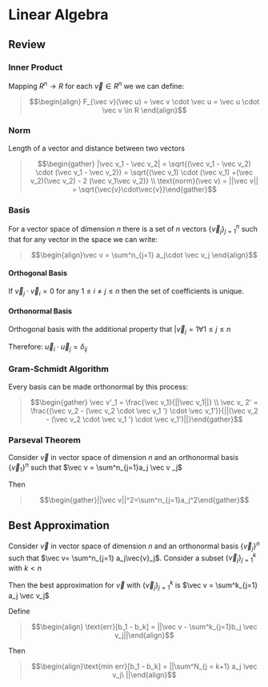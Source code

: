 # Linear Algebra
## Review
### Inner Product 
Mapping $R^n \rightarrow R$ for each $\vec v \in R^n$ we  we can define: 

>$$\begin{align} F_{\vec v}(\vec u) = \vec v \cdot \vec u = \vec u \cdot \vec v \in R \end{align}$$

### Norm
Length of a vector and distance between two vectors

>$$\begin{gather} |\vec v_1 - \vec v_2| = \sqrt{(\vec v_1 - \vec v_2) \cdot (\vec v_1 - \vec v_2)} = \sqrt{(\vec v_1) \cdot (\vec v_1) +(\vec v_2)(\vec v_2) - 2 (\vec v_1\vec v_2)} \\ \text{norm}(\vec v) = ||\vec v|| = \sqrt{\vec{v}\cdot\vec{v}}\end{gather}$$

### Basis
For a vector space of dimension $n$ there is a set of $n$ vectors $\{\vec v_j\}^n_{j=1}$ such that for any vector in the space we can write:

>$$\begin{align}\vec v = \sum^n_{j=1} a_j\cdot \vec v_j \end{align}$$

#### Orthogonal Basis 

If $\vec{v}_j \cdot \vec{v}_i = 0$ for any $1 \leq i \neq j \leq n$  then the set of coefficients is unique.

#### Orthonormal Basis
Orthogonal basis with the additional property that $|\vec{v}_j =1 \forall 1 \leq j \leq n$ 

Therefore: $\vec u_i \cdot \vec u_j = \delta_{ij}$

### Gram-Schmidt Algorithm 
Every basis can be made orthonormal by this process:

>$$\begin{gather} \vec v'_1 = \frac{\vec v_1}{||\vec v_1||} \\ \vec v_ 2' = \frac{(\vec v_2 - (\vec v_2 \cdot \vec v_1 ') \cdot \vec v_1')}{||(\vec v_2 - (\vec v_2 \cdot \vec v_1 ') \cdot \vec v_1')||}\end{gather}$$
### Parseval Theorem

Consider $\vec v$ in vector space of dimension $n$ and an orthonormal basis $\{\vec v_1\}^n$ such that $\vec v = \sum^n_{j=1}a_j \vec v _j$

Then 
>$$\begin{gather}||\vec v||^2=\sum^n_{j=1}a_j^2\end{gather}$$
## Best Approximation
Consider $\vec v$ in vector space of dimension $n$ and an orthonormal basis $\{\vec v_j\}^n$ such that $\vec v= \sum^n_{j=1} a_j\vec{v}_j$. Consider a subset $\{\vec{v}_j\}^k_{j=1}$ with $k < n$ 

Then the best approximation for $\vec v$ with $\{\vec{v}_j\}^k_{j=1}$ is $\vec v = \sum^k_{j=1} a_j \vec v_j$

Define 
>$$\begin{align} \text{err}[b_1 - b_k] = ||\vec v - \sum^k_{j=1}b_j \vec v_j||\end{align}$$

Then 
>$$\begin{align}\text{min  err}[b_1 - b_k] = ||\sum^N_{j = k+1} a_j \vec v_j\ ||\end{align}$$

